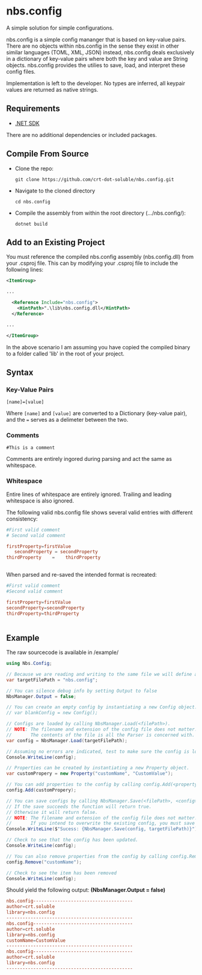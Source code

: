 
# nbs.config

A simple solution for simple configurations.

nbs.config is a simple config mananger that is based on key-value pairs. There are no objects within nbs.config in the sense they exist in other similar languages (TOML, XML, JSON) instead, nbs.config deals exclusively in a dictionary of key-value pairs where both the key and value are String objects. nbs.config provides the utilies to save, load, and interpret these config files.

Implementation is left to the developer. No types are inferred, all keypair values are returned as native strings.

## Requirements

- [.NET SDK](https://dotnet.microsoft.com/en-us/download)

There are no additional dependencies or included packages.

## Compile From  Source

- Clone the repo:
  
  `git clone https://github.com/crt-dot-soluble/nbs.config.git`

- Navigate to the cloned directory

  `cd nbs.config`

- Compile the assembly from within the root directory (.../nbs.config/):

  `dotnet build`

## Add to an Existing Project

You must reference the compiled nbs.config assembly (nbs.config.dll) from your .csproj file. This can by modifying your .csproj file to include the following lines:

```xml
<ItemGroup>

...

  <Reference Include="nbs.config">
    <HintPath>".\lib\nbs.config.dll</HintPath>
  </Reference>

...

</ItemGroup>
```

In the above scenario I am assuming you have copied the compiled binary to a folder called 'lib' in the root of your project.

## Syntax

### Key-Value Pairs

`[name]=[value]`

Where `[name]` and `[value]` are converted to a Dictionary (key-value pair), and the `=` serves as a delimeter between the two.

### Comments

`#This is a comment`

Comments are entirely ingored during parsing and act the same as whitespace.

### Whitespace

Entire lines of whitespace are entirely ignored.
Trailing and leading whitespace is also ignored.

The following valid nbs.config file shows several valid entries with different consistency:

```toml
#First valid comment
# Second valid comment

firstProperty=firstValue
   secondProperty = secondProperty
thirdProperty    =    thirdProperty
  
```

When parsed and re-saved the intended format is recreated:

```toml
#First valid comment
#Second valid comment

firstProperty=firstValue
secondProperty=secondProperty
thirdProperty=thirdProperty
  
```

## Example

The raw sourcecode is available in /example/

```cs
using Nbs.Config;

// Because we are reading and writing to the same file we will define a variable to store it.
var targetFilePath = "nbs.config";

// You can silence debug info by setting Output to false
NbsManager.Output = false;

// You can create an empty config by instantiating a new Config object.
// var blankConfig = new Config();

// Configs are loaded by calling NbsManager.Load(<filePath>).
// NOTE: The filename and extension of the config file does not matter.
//       The contents of the file is all the Parser is concerned with.
var config = NbsManager.Load(targetFilePath);

// Assuming no errors are indicated, test to make sure the config is loaded.
Console.WriteLine(config);

// Properties can be created by instantiating a new Property object.
var customPropery = new Property("customName", "CustomValue");

// You can add properties to the config by calling config.Add(<property>)
config.Add(customPropery);

// You can save configs by calling NbsManager.Save(<filePath>, <config>).
// If the save succeeds the function will return true.
// Otherwise it will return false.
// NOTE: The filename and extension of the config file does not matter.
//       If you intend to overwrite the existing config, you must save it to the same location.
Console.WriteLine($"Sucess: {NbsManager.Save(config, targetFilePath)}");

// Check to see that the config has been updated.
Console.WriteLine(config);

// You can also remove properties from the config by calling config.Remove(<property>)
config.Remove("customName");

// Check to see the item has been removed
Console.WriteLine(config);
```

Should yield the following output: **(NbsManager.Output = false)**

```toml
nbs.config-------------------------------------
author=crt.soluble
library=nbs.config
-----------------------------------------------
nbs.config-------------------------------------
author=crt.soluble
library=nbs.config
customName=CustomValue 
-----------------------------------------------
nbs.config-------------------------------------
author=crt.soluble
library=nbs.config
-----------------------------------------------
```
